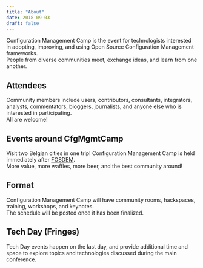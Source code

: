 ```yaml
---
title: "About"
date: 2018-09-03
draft: false
---
```


Configuration Management Camp is the event for technologists interested in adopting, improving, and using Open Source Configuration Management frameworks.  
People from diverse communities meet, exchange ideas, and learn from one another.  

## Attendees ##

Community members include users, contributors, consultants, integrators, analysts, commentators, bloggers, journalists, and anyone else who is interested in participating.  
All are welcome!  

## Events around CfgMgmtCamp ##

Visit two Belgian cities in one trip!  Configuration Management Camp is held immediately after [FOSDEM](https://fosdem.org/2019/).  
More value, more waffles, more beer, and the best community around!  

## Format ##

Configuration Management Camp will have community rooms, hackspaces, training, workshops, and keynotes.  
The schedule will be posted once it has been finalized.  


## Tech Day (Fringes) ##

Tech Day events happen on the last day, and provide additional time and space to explore topics and technologies discussed during the main conference.  


